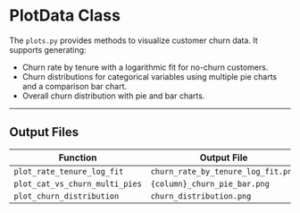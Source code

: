 
# PlotData Class


The `plots.py` provides methods to visualize customer churn data. It supports generating:

- Churn rate by tenure with a logarithmic fit for no-churn customers.
- Churn distributions for categorical variables using multiple pie charts and a comparison bar chart.
- Overall churn distribution with pie and bar charts.


---

## Output Files

| Function                       | Output File                        |
| ------------------------------ | ---------------------------------- |
| `plot_rate_tenure_log_fit`     | `churn_rate_by_tenure_log_fit.png` |
| `plot_cat_vs_churn_multi_pies` | `{column}_churn_pie_bar.png`       |
| `plot_churn_distribution`      | `churn_distribution.png`           |
